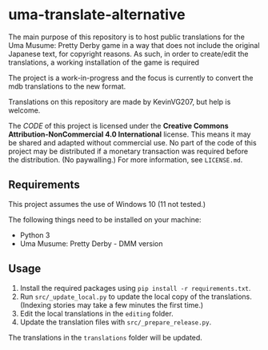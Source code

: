 # uma-translate-alternative

The main purpose of this repository is to host public translations for the Uma Musume: Pretty Derby game in a way that does not include the original Japanese text, for copyright reasons. As such, in order to create/edit the translations, a working installation of the game is required

The project is a work-in-progress and the focus is currently to convert the mdb translations to the new format.

Translations on this repository are made by KevinVG207, but help is welcome.

The *CODE* of this project is licensed under the **Creative Commons Attribution-NonCommercial 4.0 International** license. This means it may be shared and adapted without commercial use. No part of the code of this project may be distributed if a monetary transaction was required before the distribution. (No paywalling.) For more information, see ``LICENSE.md``.

## Requirements
This project assumes the use of Windows 10 (11 not tested.)

The following things need to be installed on your machine:
* Python 3
* Uma Musume: Pretty Derby - DMM version

## Usage

1. Install the required packages using `pip install -r requirements.txt`.
2. Run `src/_update_local.py` to update the local copy of the translations. (Indexing stories may take a few minutes the first time.)
3. Edit the local translations in the `editing` folder.
4. Update the translation files with `src/_prepare_release.py`.

The translations in the `translations` folder will be updated.